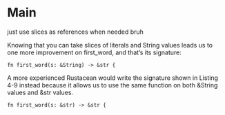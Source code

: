 # Main
just use slices as references when needed bruh

Knowing that you can take slices of literals and String values leads us to one more improvement on first_word, and that’s its signature:

```
fn first_word(s: &String) -> &str {
```

A more experienced Rustacean would write the signature shown in Listing 4-9 instead because it allows us to use the same function on both &String values and &str values.

```
fn first_word(s: &str) -> &str {
```
